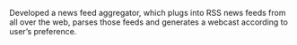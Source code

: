 Developed a news feed aggregator, which plugs into RSS news feeds from all over the web, parses those feeds and generates a webcast according to user’s preference.
